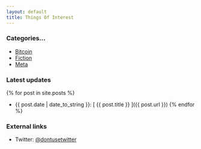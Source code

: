 ```yaml
---
layout: default
title: Things Of Interest
---
```



### Categories...
		
- [Bitcoin](/bitcoin)
- [Fiction](/fiction)
- [Meta](/meta)

### Latest updates

{% for post in site.posts %}
  * {{ post.date | date_to_string }}: [ {{ post.title }} ]({{ post.url }})
{% endfor %}

### External links

- Twitter: [@dontusetwitter](/)

